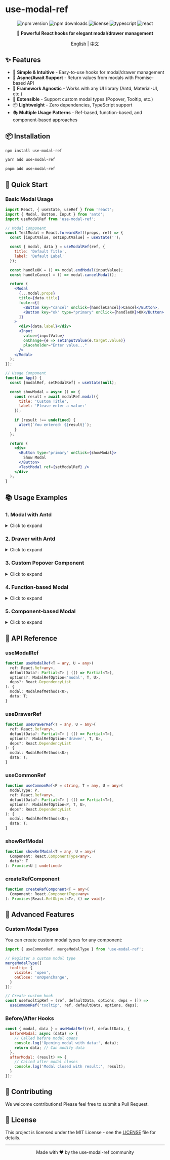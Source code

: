 # use-modal-ref

<div align="center">

![npm version](https://img.shields.io/npm/v/use-modal-ref.svg)
![npm downloads](https://img.shields.io/npm/dm/use-modal-ref.svg)
![license](https://img.shields.io/npm/l/use-modal-ref.svg)
![typescript](https://img.shields.io/badge/TypeScript-007ACC?logo=typescript&logoColor=white)
![react](https://img.shields.io/badge/React-20232A?logo=react&logoColor=61DAFB)

**🚀 Powerful React hooks for elegant modal/drawer management**

[English](https://github.com/gxlmyacc/use-modal-ref/blob/master/README.md) | [中文](https://github.com/gxlmyacc/use-modal-ref/blob/master/README_CN.md)

</div>

## ✨ Features

- 🎯 **Simple & Intuitive** - Easy-to-use hooks for modal/drawer management
- 🔄 **Async/Await Support** - Return values from modals with Promise-based API
- 🎨 **Framework Agnostic** - Works with any UI library (Antd, Material-UI, etc.)
- 🔧 **Extensible** - Support custom modal types (Popover, Tooltip, etc.)
- 📦 **Lightweight** - Zero dependencies, TypeScript support
- 🎭 **Multiple Usage Patterns** - Ref-based, function-based, and component-based approaches

## 📦 Installation

```bash
npm install use-modal-ref
```

```bash
yarn add use-modal-ref
```

```bash
pnpm add use-modal-ref
```

## 🚀 Quick Start

### Basic Modal Usage

```jsx
import React, { useState, useRef } from 'react';
import { Modal, Button, Input } from 'antd';
import useModalRef from 'use-modal-ref';

// Modal Component
const TestModal = React.forwardRef((props, ref) => {
  const [inputValue, setInputValue] = useState('');

  const { modal, data } = useModalRef(ref, {
    title: 'Default Title',
    label: 'Default Label'
  });

  const handleOK = () => modal.endModal(inputValue);
  const handleCancel = () => modal.cancelModal();

  return (
    <Modal
      {...modal.props}
      title={data.title}
      footer={[
        <Button key="cancel" onClick={handleCancel}>Cancel</Button>,
        <Button key="ok" type="primary" onClick={handleOK}>OK</Button>
      ]}
    >
      <div>{data.label}</div>
      <Input 
        value={inputValue} 
        onChange={e => setInputValue(e.target.value)} 
        placeholder="Enter value..."
      />
    </Modal>
  );
});

// Usage Component
function App() {
  const [modalRef, setModalRef] = useState(null);

  const showModal = async () => {
    const result = await modalRef.modal({
      title: 'Custom Title',
      label: 'Please enter a value:'
    });
    
    if (result !== undefined) {
      alert(`You entered: ${result}`);
    }
  };

  return (
    <div>
      <Button type="primary" onClick={showModal}>
        Show Modal
      </Button>
      <TestModal ref={setModalRef} />
    </div>
  );
}
```

## 📚 Usage Examples

### 1. Modal with Antd
<details>
<summary>Click to expand</summary>

```jsx
import React, { useState, useRef } from 'react';
import { Modal, Button, Input, Form } from 'antd';
import useModalRef from 'use-modal-ref';

const UserModal = React.forwardRef((props, ref) => {
  const [form] = Form.useForm();
  const [loading, setLoading] = useState(false);

  const { modal, data } = useModalRef(ref, {
    title: 'Add User',
    user: null
  }, {
    // You can perform initialization operations in this event, and the function's return value will be used as the new data returned from the useModalRef hook's data property
    beforeModal(data) {
      form.setFieldsValue(user || {
        name: '',
        email: '',
      });
    },
    // You can perform cleanup operations in this event, and the function's return value will be used as the new data returned from the useModalRef hook's data property.
    afterModalClose() {
     setLoading(false);
      form.setFieldsValue({
        name: '',
        email: '',
      });
    }
  });

  const handleSubmit = async () => {
    try {
      setLoading(true);
      const values = await form.validateFields();
      modal.endModal(values);
    } catch (error) {
      console.error('Validation failed:', error);
    } finally {
      setLoading(false);
    }
  };

  const handleCancel = () => modal.cancelModal();

  return (
    <Modal
      {...modal.props}
      title={data.title}
      confirmLoading={loading}
      onOk={handleSubmit}
      onCancel={handleCancel}
    >
      <Form form={form} layout="vertical">
        <Form.Item
          name="name"
          label="Name"
          rules={[{ required: true, message: 'Please enter name' }]}
        >
          <Input placeholder="Enter name" />
        </Form.Item>
        <Form.Item
          name="email"
          label="Email"
          rules={[
            { required: true, message: 'Please enter email' },
            { type: 'email', message: 'Please enter valid email' }
          ]}
        >
          <Input placeholder="Enter email" />
        </Form.Item>
      </Form>
    </Modal>
  );
});

// Usage
function UserManagement() {
  const [userModalRef, setUserModalRef] = useRef(null);

  const addUser = async () => {
    const userData = await userModalRef.current.modal({
      title: 'Add New User'
    });
    
    if (userData) {
      console.log('New user:', userData);
      // Handle user creation
    }
  };

  return (
    <div>
      <Button type="primary" onClick={addUser}>
        Add User
      </Button>
      <UserModal ref={setUserModalRef} />
    </div>
  );
}
```

</details>


### 2. Drawer with Antd

<details>
<summary>Click to expand</summary>

```jsx
import React, { useState, useRef } from 'react';
import { Drawer, Button, Input, Space } from 'antd';
import { useDrawerRef } from 'use-modal-ref';

const SettingsDrawer = React.forwardRef((props, ref) => {
  const [settings, setSettings] = useState({});

  const { modal, data } = useDrawerRef(ref, {
    title: 'Settings',
    initialSettings: {}
  }, {
    beforeModal: async (data) => {
      setSettings(data.initialSettings);
      return data;
    }
  });

  const handleSave = () => {
    modal.endModal(settings);
  };

  const handleCancel = () => {
    modal.cancelModal();
  };

  return (
    <Drawer
      {...modal.props}
      title={data.title}
      width={400}
      footer={
        <Space>
          <Button onClick={handleCancel}>Cancel</Button>
          <Button type="primary" onClick={handleSave}>Save</Button>
        </Space>
      }
    >
      <Space direction="vertical" style={{ width: '100%' }}>
        <Input
          placeholder="Setting 1"
          value={settings.setting1 || ''}
          onChange={e => setSettings(prev => ({ ...prev, setting1: e.target.value }))}
        />
        <Input
          placeholder="Setting 2"
          value={settings.setting2 || ''}
          onChange={e => setSettings(prev => ({ ...prev, setting2: e.target.value }))}
        />
      </Space>
    </Drawer>
  );
});

// Usage
function SettingsPage() {
  const [settingsRef, setSettingsRef] = useRef(null);

  const openSettings = async () => {
    const newSettings = await settingsRef.current.modal({
      title: 'Edit Settings',
      initialSettings: { setting1: 'value1', setting2: 'value2' }
    });
    
    if (newSettings) {
      console.log('Updated settings:', newSettings);
    }
  };

  return (
    <div>
      <Button onClick={openSettings}>Open Settings</Button>
      <SettingsDrawer ref={setSettingsRef} />
    </div>
  );
}
```

</details>

### 3. Custom Popover Component

<details>
<summary>Click to expand</summary>

```jsx
// usePopoverRef.js
import { useCommonRef, mergeModalType } from 'use-modal-ref';

// Register popover modal type
mergeModalType({
  popover: {
    visible: 'visible',
    onClose: 'onClose',
  }
});

const usePopoverRef = (ref, defaultData, options, deps = []) => 
  useCommonRef('popover', ref, defaultData, options, deps);

export default usePopoverRef;
```

```jsx
// ColorPickerPopover.jsx
import React, { useState } from 'react';
import { Popover, Button, Space } from 'antd';
import usePopoverRef from './usePopoverRef';

const ColorPickerPopover = React.forwardRef((props, ref) => {
  const [selectedColor, setSelectedColor] = useState('#1890ff');

  const { modal, data } = usePopoverRef(ref, {
    title: 'Choose Color',
    colors: ['#1890ff', '#52c41a', '#faad14', '#f5222d']
  });

  const handleColorSelect = (color) => {
    setSelectedColor(color);
    modal.endModal(color);
  };

  return (
    <Popover
      {...modal.props}
      title={data.title}
      content={
        <Space direction="vertical">
          {data.colors.map(color => (
            <Button
              key={color}
              style={{ 
                backgroundColor: color, 
                borderColor: color,
                width: 40,
                height: 40
              }}
              onClick={() => handleColorSelect(color)}
            />
          ))}
        </Space>
      }
    >
      {props.children}
    </Popover>
  );
});

// Usage
function ColorPicker() {
  const [colorRef, setColorRef] = useRef(null);

  const pickColor = async () => {
    const color = await colorRef.current.modal({
      title: 'Select Color',
      colors: ['#1890ff', '#52c41a', '#faad14', '#f5222d', '#722ed1']
    });
    
    if (color) {
      console.log('Selected color:', color);
    }
  };

  return (
    <div>
      <ColorPickerPopover ref={setColorRef}>
        <Button onClick={pickColor}>Pick Color</Button>
      </ColorPickerPopover>
    </div>
  );
}
```

</details>

### 4. Function-based Modal

<details>
<summary>Click to expand</summary>

```jsx
import React from 'react';
import { Button } from 'antd';
import TestModal from './TestModal';
import { showRefModal } from 'use-modal-ref';

function App() {
  const showModal = async () => {
    const result = await showRefModal(TestModal, {
      title: 'Dynamic Modal',
      label: 'This modal was created dynamically'
    });
    
    if (result) {
      alert(`Modal result: ${result}`);
    }
  };

  return (
    <div>
      <Button type="primary" onClick={showModal}>
        Show Dynamic Modal
      </Button>
    </div>
  );
}
```

</details>

### 5. Component-based Modal

<details>
<summary>Click to expand</summary>

```jsx
import React from 'react';
import { Button } from 'antd';
import TestModal from './TestModal';
import { createRefComponent } from 'use-modal-ref';

function App() {
  const showModal = async () => {
    const [ref, destroy] = await createRefComponent(TestModal);
    
    try {
      const result = await ref.modal({
        title: 'Temporary Modal',
        label: 'This modal will be destroyed after use'
      });
      
      if (result) {
        alert(`Result: ${result}`);
      }
    } finally {
      destroy(); // Clean up the component
    }
  };

  return (
    <div>
      <Button type="primary" onClick={showModal}>
        Show Temporary Modal
      </Button>
    </div>
  );
}
```

</details>

## 🔧 API Reference

### useModalRef

```typescript
function useModalRef<T = any, U = any>(
  ref: React.Ref<any>,
  defaultData?: Partial<T> | (() => Partial<T>),
  options?: ModalRefOption<'modal', T, U>,
  deps?: React.DependencyList
): {
  modal: ModalRefMethods<U>;
  data: T;
}
```

### useDrawerRef

```typescript
function useDrawerRef<T = any, U = any>(
  ref: React.Ref<any>,
  defaultData?: Partial<T> | (() => Partial<T>),
  options?: ModalRefOption<'drawer', T, U>,
  deps?: React.DependencyList
): {
  modal: ModalRefMethods<U>;
  data: T;
}
```

### useCommonRef

```typescript
function useCommonRef<P = string, T = any, U = any>(
  modalType: P,
  ref: React.Ref<any>,
  defaultData?: Partial<T> | (() => Partial<T>),
  options?: ModalRefOption<P, T, U>,
  deps?: React.DependencyList
): {
  modal: ModalRefMethods<U>;
  data: T;
}
```

### showRefModal

```typescript
function showRefModal<T = any, U = any>(
  Component: React.ComponentType<any>,
  data?: T
): Promise<U | undefined>
```

### createRefComponent

```typescript
function createRefComponent<T = any>(
  Component: React.ComponentType<any>
): Promise<[React.RefObject<T>, () => void]>
```

## 🎯 Advanced Features

### Custom Modal Types

You can create custom modal types for any component:

```jsx
import { useCommonRef, mergeModalType } from 'use-modal-ref';

// Register a custom modal type
mergeModalType({
  tooltip: {
    visible: 'open',
    onClose: 'onOpenChange',
  }
});

// Create custom hook
const useTooltipRef = (ref, defaultData, options, deps = []) => 
  useCommonRef('tooltip', ref, defaultData, options, deps);
```

### Before/After Hooks

```jsx
const { modal, data } = useModalRef(ref, defaultData, {
  beforeModal: async (data) => {
    // Called before modal opens
    console.log('Opening modal with data:', data);
    return data; // Can modify data
  },
  afterModal: (result) => {
    // Called after modal closes
    console.log('Modal closed with result:', result);
  }
});
```

## 🤝 Contributing

We welcome contributions! Please feel free to submit a Pull Request.

## 📄 License

This project is licensed under the MIT License - see the [LICENSE](./LICENSE) file for details.

---

<div align="center">

Made with ❤️ by the use-modal-ref community

</div>

